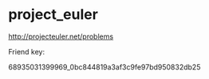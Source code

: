 project_euler
=============

http://projecteuler.net/problems

Friend key:

68935031399969_0bc844819a3af3c9fe97bd950832db25